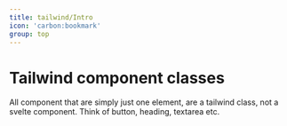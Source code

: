 ```yaml
---
title: tailwind/Intro
icon: 'carbon:bookmark'
group: top
---
```


# Tailwind component classes

All component that are simply just one element, are a tailwind class, not a svelte component. Think of button, heading, textarea etc.
